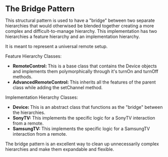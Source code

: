 <p><strong><span style="font-size: 24px;">The Bridge Pattern</span></strong></p>
<p>This structural pattern is used to have a &quot;bridge&quot; between two separate hierarchies that would otherwised be blended together creating a more complex and difficult-to-manage hierarchy. This implementation has two hierarchies a feature hierarchy and an implementation hierarchy.</p>
<p>It is meant to represent a universal remote setup.</p>
<p>Feature Hierarchy Classes:</p>
<ul>
    <li><strong>RemoteControl:&nbsp;</strong>This is a base class that contains the Device objects and implements them polymorphically through it&apos;s turnOn and turnOff methods.</li>
    <li><strong>AdvancedRemoteControl:&nbsp;</strong>This inherits all the features of the parent class while adding the setChannel method.</li>
</ul>
<p>Implementation Hierarchy Classes:</p>
<ul>
    <li><strong>Device:&nbsp;</strong>This is an abstract class that functions as the &quot;bridge&quot; between the hierarchies.</li>
    <li><strong>SonyTV:&nbsp;</strong>This implements the specific logic for a SonyTV interaction from a remote.</li>
    <li><strong>SamsungTV:&nbsp;</strong>This implements the specific logic for a SamsungTV interaction from a remote.</li>
</ul>
<p>The bridge pattern is an excellent way to clean up unnecessarily complex hierarchies and make them expandable and flexible.</p>